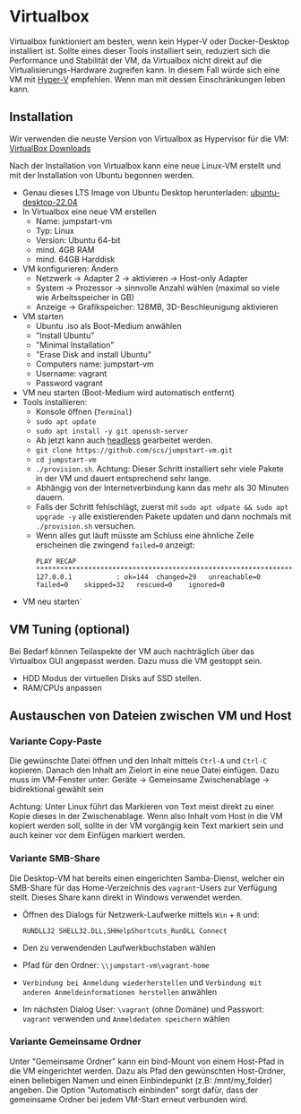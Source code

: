 Virtualbox
==========

Virtualbox funktioniert am besten, wenn kein Hyper-V oder Docker-Desktop installiert ist.
Sollte eines dieser Tools installiert sein, reduziert sich die Performance und Stabilität der VM,
da Virtualbox nicht direkt auf die Virtualisierungs-Hardware zugreifen kann.
In diesem Fall würde sich eine VM mit [Hyper-V](./hyperv.md) empfehlen.
Wenn man mit dessen Einschränkungen leben kann.


Installation
------------

Wir verwenden die neuste Version von Virtualbox as Hypervisor für die VM:
[VirtualBox Downloads](https://www.virtualbox.org/wiki/Downloads)

Nach der Installation von Virtualbox kann eine neue Linux-VM erstellt
und mit der Installation von Ubuntu begonnen werden.

* Genau dieses LTS Image von Ubuntu Desktop herunterladen: [ubuntu-desktop-22.04](https://ubuntu.com/download/desktop)
* In Virtualbox eine neue VM erstellen
  * Name: jumpstart-vm
  * Typ: Linux
  * Version: Ubuntu 64-bit
  * mind. 4GB RAM
  * mind. 64GB Harddisk
* VM konfigurieren: Ändern
  * Netzwerk -> Adapter 2 -> aktivieren -> Host-only Adapter
  * System -> Prozessor -> sinnvolle Anzahl wählen (maximal so viele wie Arbeitsspeicher in GB)
  * Anzeige -> Grafikspeicher: 128MB, 3D-Beschleunigung aktivieren
* VM starten
  * Ubuntu .iso als Boot-Medium anwählen
  * "Install Ubuntu"
  * "Minimal Installation"
  * "Erase Disk and install Ubuntu"
  * Computers name: jumpstart-vm
  * Username: vagrant
  * Password vagrant
* VM neu starten (Boot-Medium wird automatisch entfernt)
* Tools installieren:
  * Konsole öffnen (`Terminal`)
  * `sudo apt update`
  * `sudo apt install -y git openssh-server`
  * Ab jetzt kann auch [headless](./headless.md) gearbeitet werden.
  * `git clone https://github.com/scs/jumpstart-vm.git`
  * `cd jumpstart-vm`
  * `./provision.sh`. Achtung: Dieser Schritt installiert sehr viele Pakete in der VM
    und dauert entsprechend sehr lange.
  * Abhängig von der Internetverbindung kann das mehr als 30 Minuten dauern.
  * Falls der Schritt fehlschlägt,
    zuerst mit `sudo apt udpate && sudo apt upgrade -y` alle existierenden Pakete updaten
    und dann nochmals mit `./provision.sh` versuchen.
  * Wenn alles gut läuft müsste am Schluss eine ähnliche Zeile erscheinen die zwingend `failed=0` anzeigt:
    ~~~~~~
    PLAY RECAP ************************************************************************************************
    127.0.0.1           : ok=144  changed=29   unreachable=0    failed=0    skipped=32   rescued=0    ignored=0
    ~~~~~~
* VM neu starten`


VM Tuning (optional)
---------

Bei Bedarf können Teilaspekte der VM auch nachträglich über das Virtualbox GUI angepasst werden.
Dazu muss die VM gestoppt sein.

* HDD Modus der virtuellen Disks auf SSD stellen.
* RAM/CPUs anpassen


Austauschen von Dateien zwischen VM und Host
--------------------------------------------


### Variante Copy-Paste

Die gewünschte Datei öffnen und den Inhalt mittels `Ctrl-A` und `Ctrl-C` kopieren.
Danach den Inhalt am Zielort in eine neue Datei einfügen.
Dazu muss im VM-Fenster unter: Geräte -> Gemeinsame Zwischenablage -> bidirektional gewählt sein

Achtung:
Unter Linux führt das Markieren von Text meist direkt zu einer Kopie dieses in der Zwischenablage.
Wenn also Inhalt vom Host in die VM kopiert werden soll,
sollte in der VM vorgängig kein Text markiert sein
und auch keiner vor dem Einfügen markiert werden.


### Variante SMB-Share

Die Desktop-VM hat bereits einen eingerichten Samba-Dienst,
welcher ein SMB-Share für das Home-Verzeichnis des `vagrant`-Users zur Verfügung stellt.
Dieses Share kann direkt in Windows verwendet werden.

* Öffnen des Dialogs für Netzwerk-Laufwerke mittels `Win` + `R` und:

  ~~~~~~
  RUNDLL32 SHELL32.DLL,SHHelpShortcuts_RunDLL Connect
  ~~~~~~

* Den zu verwendenden Laufwerkbuchstaben wählen
* Pfad für den Ordner: `\\jumpstart-vm\vagrant-home`
* `Verbindung bei Anmeldung wiederherstellen` und `Verbindung mit anderen Anmeldeinformationen herstellen` anwählen
* Im nächsten Dialog User: `\vagrant` (ohne Domäne) und Passwort: `vagrant` verwenden und `Anmeldedaten speichern` wählen


### Variante Gemeinsame Ordner

Unter "Gemeinsame Ordner" kann ein bind-Mount von einem Host-Pfad in die VM eingerichtet werden.
Dazu als Pfad den gewünschten Host-Ordner, einen beliebigen Namen und einen Einbindepunkt (z.B: /mnt/my_folder) angeben.
Die Option "Automatisch einbinden" sorgt dafür,
dass der gemeinsame Ordner bei jedem VM-Start erneut verbunden wird.
